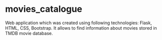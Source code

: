 # movies_catalogue
Web application which was created using following technologies: Flask, HTML, CSS, Bootstrap. It allows to find information about movies stored in TMDB movie database. 

